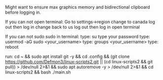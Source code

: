 
Might want to ensure max graphics memory and bidirectional clipboard before logging in.


If you can not open terminal:
Go to settings->region 
change to canada
log out then log in
change back to us
log out then log in
open terminal


If you can not sudo  sudo in terminal:
type: su
type your password
type: usermod -aG sudo <your_username>
type: groups <your_username>
type: reboot

run:
cd ~ && sudo apt install git -y && cd .config && (git clone https://github.com/Defmon3/linux-scripts2.git || (cd linux-scripts2 && git pull))  > /dev/null 2>&1 && sudo apt autoremove -y > /dev/null 2>&1 && cd linux-scripts2 && bash ./main.sh
